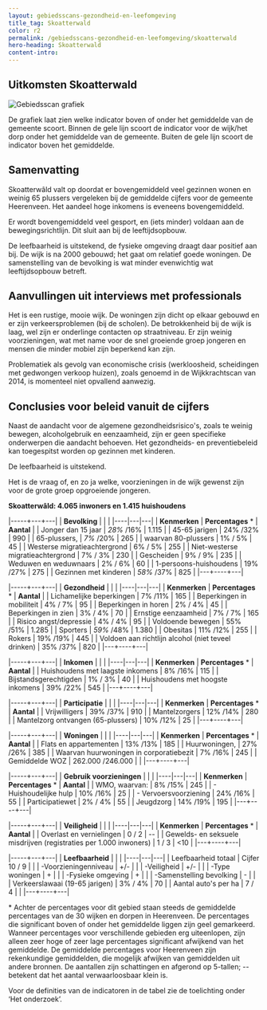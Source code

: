 ```yaml
---
layout: gebiedsscans-gezondheid-en-leefomgeving
title_tag: Skoatterwald
color: r2
permalink: /gebiedsscans-gezondheid-en-leefomgeving/skoatterwald
hero-heading: Skoatterwald
content-intro:
---
```

## Uitkomsten Skoatterwald

![Gebiedsscan grafiek](/uploads/Grafieken_Gebiedsscans_Wijken-07.png)

De grafiek laat zien welke indicator boven of onder het gemiddelde van de gemeente scoort. Binnen de gele lijn scoort de indicator voor de wijk/het dorp onder het gemiddelde van de gemeente. Buiten de gele lijn scoort de indicator boven het gemiddelde.

## Samenvatting
Skoatterwâld valt op doordat er bovengemiddeld veel gezinnen wonen en weinig 65 plussers vergeleken bij de gemiddelde cijfers voor de gemeente Heerenveen.  Het aandeel hoge inkomens is  eveneens bovengemiddeld.

Er wordt bovengemiddeld veel gesport, en (iets minder) voldaan aan de bewegingsrichtlijn. Dit sluit aan bij de leeftijdsopbouw.

De leefbaarheid is uitstekend, de fysieke omgeving draagt daar positief aan bij. De wijk is na 2000 gebouwd; het gaat om relatief goede woningen. De samenstelling van de bevolking is wat minder evenwichtig wat leeftijdsopbouw betreft.

## Aanvullingen uit interviews met professionals

Het is een rustige, mooie wijk. De woningen zijn dicht op elkaar gebouwd en er zijn verkeersproblemen (bij de scholen). De  betrokkenheid bij de wijk is laag, wel zijn er onderlinge contacten op straatniveau. Er zijn weinig voorzieningen, wat met name voor de snel groeiende groep jongeren en mensen die minder mobiel zijn beperkend kan zijn.

Problematiek als gevolg van economische crisis (werkloosheid, scheidingen met gedwongen verkoop huizen), zoals genoemd in de Wijkkrachtscan van 2014, is momenteel niet opvallend aanwezig.

## Conclusies voor beleid vanuit de cijfers
Naast de aandacht voor de algemene gezondheidsrisico's,  zoals  te weinig bewegen, alcoholgebruik en eenzaamheid, zijn er geen specifieke onderwerpen die aandacht behoeven. Het gezondheids- en preventiebeleid kan toegespitst worden  op gezinnen met kinderen.

De leefbaarheid is uitstekend.

Het is de vraag of, en zo ja welke, voorzieningen in de wijk gewenst zijn voor de grote groep opgroeiende jongeren.

**Skoatterwâld: 4.065 inwoners en 1.415 huishoudens**

|-----+---+---|
|  **Bevolking**  |  |    |
|----|---|---|
| **Kenmerken**  | **Percentages** * | **Aantal** |
| Jonger dan 15 jaar                                  | _28%_ /16% | 1.115 |
| 45-65 jarigen                                       | 24% /32% | 990 |
| 65-plussers,                                        | _7%_ /20% | 265 |
| waarvan 80-plussers                                 | 1% / 5% | 45 |
| Westerse migratieachtergrond                        | 6% / 5% | 255 |
| Niet-westerse migratieachtergrond                   | 7% / 3% | 230 |
| Gescheiden                                          | 9% / 9% | 235 |
| Weduwen en weduwnaars                               | 2% / 6% | 60 |
| 1-persoons-huishoudens                              | 19% /27% | 275 |
| Gezinnen met kinderen                               | _58%_ /37%  | 825 |
|---+----+---|

|-----+---+---|
| **Gezondheid** |     |     |
|----|---|---|
| **Kenmerken** | **Percentages** * | **Aantal** |
| Lichamelijke beperkingen                            |  7% /11%    |  165   |
| Beperkingen in mobiliteit                           |  4% / 7%   |  95   |
| Beperkingen in horen                                |  2% / 4%   |  45   |
| Beperkingen in zien                                 |  3% / 4%   |  70   |
| Ernstige eenzaamheid                                |  7% / 7%   |  165   |
| Risico angst/depressie                              |  4% / 4%   |  95   |
| Voldoende bewegen                                   |  55% /51%   |  1.285   |
| Sporters                                            |  _59%_ /48%   |  1.380   |
| Obesitas                                            |  11% /12%   |  255   |
| Rokers                                              |  19% /19%   |  445   |
| Voldoen aan richtlijn alcohol (niet teveel drinken) |  35% /37%   |  820   |
|---+----+---|

|-----+---+---|
| **Inkomen** |     |     |
|----|---|---|
| **Kenmerken**    | **Percentages** * | **Aantal** |
| Huishoudens met laagste inkomens                    |  8% /16%      |   115      |
| Bijstandsgerechtigden                               |  1% / 3%      |   40      |
| Huishoudens met hoogste inkomens                    |  39% /22%      |   545      |
|---+----+---|

|-----+---+---|
| **Participatie** |     |     |
|----|---|---|
| **Kenmerken**  | **Percentages** * | **Aantal** |
| Vrijwilligers                                       |  39% /37%      |   910      |
| Mantelzorgers                                       |  12% /14%      |   280      |
| Mantelzorg ontvangen (65-plussers)                  |  10% /12%     |   25      |
|---+----+---|

|-----+---+---|
| **Woningen** |     |     |
|----|---|---|
| **Kenmerken** | **Percentages** * | **Aantal** |
| Flats en appartementen                              | 13% /13%  |  185 |
| Huurwoningen,                                       | 27% /26% |  385 |
| Waarvan huurwoningen in corporatiebezit             | 7% /16% |  245 |
| Gemiddelde WOZ                                      | 262.000 /246.000 |      |
|---+----+---|

|-----+---+---|
| **Gebruik voorzieningen** |     |     |
|----|---|---|
| **Kenmerken** | **Percentages** * | **Aantal** |
| WMO, waarvan:                                       | 8% /15% | 245 |
| - Huishoudelijke hulp                                 | 10% /16% | 25 |
| - Vervoersvoorziening                                 | 24% /16% | 55 |
| Participatiewet                                     | 2% / 4% | 55 |
| Jeugdzorg                                           | 14% /19% | 195 |
|---+----+---|

|-----+---+---|
| **Veiligheid** |     |     |
|----|---|---|
| **Kenmerken** | **Percentages** * | **Aantal** |
| Overlast en vernielingen                                           | 0 / 2 | -- |
| Gewelds- en seksuele misdrijven (registraties per 1.000 inwoners)  | 1 / 3 | <10 |
|---+----+---|

|-----+---+---|
| **Leefbaarheid** |     |     |
|----|---|---|
| Leefbaarheid totaal                                |  Cijfer 10 / 9 |                     |
| -Voorzieningenniveau                               |    +/- |                     |
| -Veiligheid                                        |    +/- |                        |
| -Type woningen                                     |     + |                        |
| -Fysieke omgeving                                  |     +    |                     |
| -Samenstelling bevolking                           | - |                     |
| Verkeerslawaai (19-65 jarigen)                     |    3% / 4% |     70                |
| Aantal auto's per ha                               |     7 / 4 |                     |
|---+----+---|

\* Achter de percentages voor dit gebied staan steeds de gemiddelde percentages van de 30 wijken en dorpen in Heerenveen. De percentages die significant boven of onder het gemiddelde liggen zijn geel gemarkeerd. Wanneer percentages voor verschillende gebieden erg uiteenlopen, zijn alleen zeer hoge of zeer lage percentages significant afwijkend van het gemiddelde. De gemiddelde percentages voor Heerenveen zijn rekenkundige gemiddelden, die mogelijk afwijken van gemiddelden uit andere bronnen. De aantallen zijn schattingen en afgerond op 5-tallen; -- betekent dat het aantal verwaarloosbaar klein is.

Voor de definities van de indicatoren in de tabel zie de toelichting onder  ‘Het onderzoek’.
